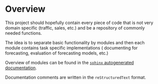 # Overview

This project should hopefully contain every piece of code that is not very domain specific (traffic, sales, etc.) and be
a repository of commonly needed functions.

The idea is to separate basic functionality by modules and then each module contains task specific implementations (
documenting for forecasting, evaluation of forecasting models, etc.)

Overview of modules can be found in the [`sphinx` autogenerated documentation](docs/build/html/index.html).

Documentation comments are written in the `reStructuredText` format.
